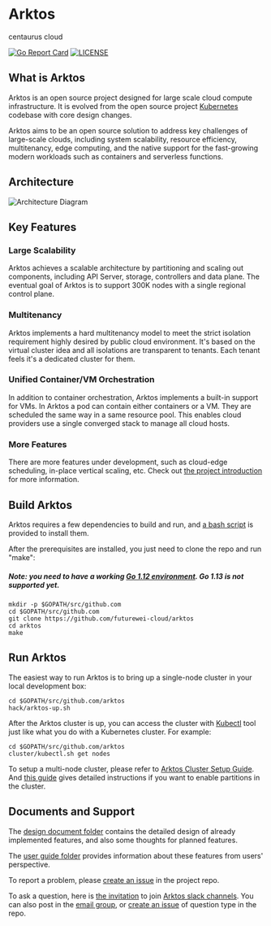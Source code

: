 # Arktos

centaurus cloud


[![Go Report Card](https://goreportcard.com/badge/github.com/futurewei-cloud/arktos)](https://goreportcard.com/report/github.com/futurewei-cloud/arktos)
[![LICENSE](https://img.shields.io/badge/license-apache%202.0-green)](https://github.com/futurewei-cloud/arktos/blob/master/LICENSE)


## What is Arktos

Arktos is an open source project designed for large scale cloud compute infrastructure. It is evolved from the open source project [Kubernetes](https://github.com/kubernetes/kubernetes) codebase with core design changes. 

Arktos aims to be an open source solution to address key challenges of large-scale clouds, including system scalability, resource efficiency, multitenancy, edge computing, and the native support for the fast-growing modern workloads such as containers and serverless functions. 

## Architecture
![Architecture Diagram](https://raw.githubusercontent.com/futurewei-cloud/arktos/master/docs/design-proposals/arch/project_architecture.png)
## Key Features

### Large Scalability

Arktos achieves a scalable architecture by partitioning and scaling out components, including API Server, storage, controllers and data plane. The eventual goal of Arktos is to support 300K nodes with a single regional control plane.

### Multitenancy

Arktos implements a hard multitenancy model to meet the strict isolation requirement highly desired by public cloud environment. It's based on the virtual cluster idea and all isolations are transparent to tenants. Each tenant feels it's a dedicated cluster for them. 

### Unified Container/VM Orchestration

In addition to container orchestration, Arktos implements a built-in support for VMs. In Arktos a pod can contain either containers or a VM. They are scheduled the same way in a same resource pool. This enables cloud providers use a single converged stack to manage all cloud hosts.

### More Features

There are more features under development, such as cloud-edge scheduling, in-place vertical scaling, etc. Check out [the project introduction](https://docs.google.com/presentation/d/1PG1m27MYRh4kuq654W9HvdoZ5QDX9tWxoCMCfeOZUrE/edit#slide=id.g8a27d34398_8_0) for more information.


## Build Arktos

Arktos requires a few dependencies to build and run, and [a bash script](https://github.com/futurewei-cloud/arktos/tree/master/hack/setup-dev-node.sh) is provided to install them.

After the prerequisites are installed, you just need to clone the repo and run "make":

##### Note: you need to have a working [Go 1.12 environment](https://golang.org/doc/install). Go 1.13 is not supported yet.

```
mkdir -p $GOPATH/src/github.com
cd $GOPATH/src/github.com
git clone https://github.com/futurewei-cloud/arktos
cd arktos
make
```

## Run Arktos
The easiest way to run Arktos is to bring up a single-node cluster in your local development box:

```
cd $GOPATH/src/github.com/arktos
hack/arktos-up.sh
```

After the Arktos cluster is up, you can access the cluster with [Kubectl](https://kubernetes.io/docs/tasks/tools/install-kubectl/) tool just like what you do with a Kubernetes cluster. For example:

```
cd $GOPATH/src/github.com/arktos
cluster/kubectl.sh get nodes
```

To setup a multi-node cluster, please refer to [Arktos Cluster Setup Guide](https://github.com/futurewei-cloud/arktos/blob/master/docs/setup-guide/multi-node-dev-cluster.md). And [this guide](docs/setup-guide/arktos-apiserver-partition.md) gives detailed instructions if you want to enable partitions in the cluster.

## Documents and Support

The [design document folder](https://github.com/futurewei-cloud/arktos/tree/master/docs/design-proposals/) contains the detailed design of already implemented features, and also some thoughts for planned features.

The [user guide folder](https://github.com/futurewei-cloud/arktos/tree/master/docs/user-guide/) provides information about these features from users' perspective.

To report a problem, please [create an issue](https://github.com/futurewei-cloud/arktos/issues) in the project repo. 

To ask a question, here is [the invitation](https://join.slack.com/t/arktosworkspace/shared_invite/zt-cmak5gjq-rBxX4vX2TGMyNeU~jzAMLQ) to join [Arktos slack channels](http://arktosworkspace.slack.com/). You can also post in the [email group](https://groups.google.com/forum/#!forum/arktos-user), or [create an issue](https://github.com/futurewei-cloud/arktos/issues) of question type in the repo.
